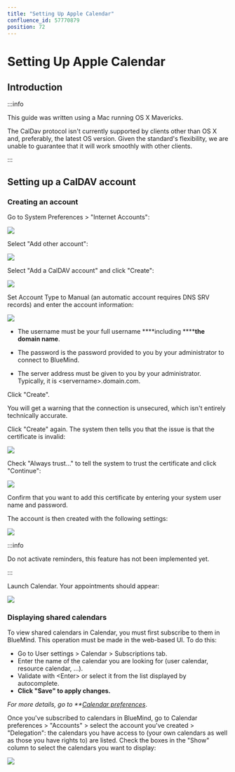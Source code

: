 ```yaml
---
title: "Setting Up Apple Calendar"
confluence_id: 57770879
position: 72
---
```

# Setting Up Apple Calendar


## Introduction


:::info

This guide was written using a Mac running OS X Mavericks.

The CalDav protocol isn't currently supported by clients other than OS X and, preferably, the latest OS version. Given the standard's flexibility, we are unable to guarantee that it will work smoothly with other clients.

:::


## Setting up a CalDAV account

### Creating an account

Go to System Preferences > "Internet Accounts":

![](../../../../attachments/57770879/57770888.png)

Select "Add other account":

![](../../../../attachments/57770879/57770887.png)

Select "Add a CalDAV account" and click "Create":

![](../../../../attachments/57770879/57770886.png)

Set Account Type to Manual (an automatic account requires DNS SRV records) and enter the account information:

![](../../../../attachments/57770879/57770885.png)

- The username must be your full username ****including ********the domain name****.  

- The password is the password provided to you by your administrator to connect to BlueMind.

- The server address must be given to you by your administrator. Typically, it is &lt;servername>.domain.com. 


Click "Create". 

You will get a warning that the connection is unsecured, which isn't entirely technically accurate.

Click "Create" again. The system then tells you that the issue is that the certificate is invalid:

![](../../../../attachments/57770879/57770884.png)

Check "Always trust..." to tell the system to trust the certificate and click "Continue":

![](../../../../attachments/57770879/57770883.png)

Confirm that you want to add this certificate by entering your system user name and password.

The account is then created with the following settings:

![](../../../../attachments/57770879/57770882.png)


:::info

Do not activate reminders, this feature has not been implemented yet.

:::

Launch Calendar. Your appointments should appear:

![](../../../../attachments/57770879/57770881.png)

### Displaying shared calendars 

To view shared calendars in Calendar, you must first subscribe to them in BlueMind. This operation must be made in the web-based UI.
To do this:

- Go to User settings > Calendar > Subscriptions tab. 
- Enter the name of the calendar you are looking for (user calendar, resource calendar, ...).
- Validate with &lt;Enter> or select it from the list displayed by autocomplete. 
- **Click "Save" to apply changes.**


*For more details, go to **[Calendar preferences](/old/Guide_de_l_utilisateur/L_agenda/Préférences_de_l_agenda/)*.

Once you've subscribed to calendars in BlueMind, go to Calendar preferences > "Accounts" > select the account you've created > "Delegation": the calendars you have access to (your own calendars as well as those you have rights to) are listed.
Check the boxes in the "Show" column to select the calendars you want to display:

![](../../../../attachments/57770879/57770880.png)

 


 

 

 


